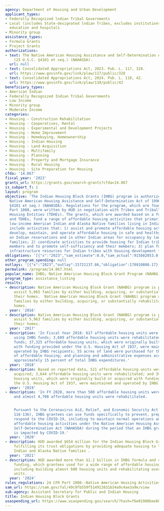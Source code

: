 ```yaml
---
agency: Department of Housing and Urban Development
applicant_types:
- Federally Recognized lndian Tribal Governments
- Local (includes State-designated lndian Tribes, excludes institutions of higher
  education and hospitals
- Minority group
assistance_types:
- Formula Grants
- Project Grants
authorizations:
- text: The Native American Housing Assistance and Self-Determination Act of 1996
    (25 U.S.C. §4101 et seq.) (NAHASDA).
  url: null
- text: Consolidated Appropriations Act, 2023. Pub. L. 117, 328.
  url: https://www.govinfo.gov/link/plaw/117/public/328
- text: Consolidated Appropriations Act, 2024. Pub. L. 118, 42.
  url: https://www.govinfo.gov/link/plaw/118/public/42
beneficiary_types:
- American Indian
- Federally Recognized Indian Tribal Governments
- Low Income
- Minority group
- Moderate Income
categories:
- Housing - Construction Rehabilitation
- Housing - Cooperatives, Rental
- Housing - Experimental and Development Projects
- Housing - Home Improvement
- Housing - Homebuying, Homeownership
- Housing - Indian Housing
- Housing - Land Acquisition
- Housing - Multifamily
- Housing - Planning
- Housing - Property and Mortgage Insurance
- Housing - Rural Housing
- Housing - Site Preparation for Housing
cfda: '14.867'
fiscal_year: '2023'
grants_url: https://grants.gov/search-grants?cfda=14.867
is_subpart_f: 1
layout: program
objective: 'The Indian Housing Block Grants (IHBG) program is authorized under the
  Native American Housing Assistance and Self-Determination Act of 1996 (25 U.S.C.
  §4101 et seq.) (NAHASDA). Regulations for the program, which are found at 24 CFR
  Part 1000, were written by HUD in negotiation with Tribes and Tribally Designated
  Housing Entities (TDHEs). The grants, which are awarded based on a formula to Tribes
  and TDHEs, fund a range of affordable housing activities that primarily benefit
  low-income American Indian and Alaska Native families living in Indian Country and
  include activities that: 1) assist and promote affordable housing activities to
  develop, maintain, and operate affordable housing in safe and healthy environments
  on Indian reservations and in other Indian areas for occupancy by low-income Indian
  families; 2) coordinate activities to provide housing for Indian tribes and their
  members and to promote self-sufficiency and their members; 3) plan for and integrate
  infrastructure resources for Indian tribes with housing development for Indian tribes.'
obligations: '[{"x":"2023","sam_estimate":0.0,"sam_actual":915882053.0,"usa_spending_actual":935786616.06},{"x":"2024","sam_estimate":0.0,"sam_actual":1257621361.0,"usa_spending_actual":1256382595.77},{"x":"2025","sam_estimate":0.0,"sam_actual":970000000.0,"usa_spending_actual":0.0}]'
other_program_spending: null
outlays: '[{"x":"2023","outlay":15721137.86,"obligation":170910880.17},{"x":"2024","outlay":1291708.02,"obligation":151689481.83},{"x":"2025","outlay":0.0,"obligation":0.0}]'
permalink: /program/14.867.html
popular_name: IHBG; Native American Housing Block Grant Program (NAHBG)
program_type: assistance_listing
results:
- description: Native American Housing Block Grant (NAHBG) program is projected to
    assist 5,065 families by either building, acquiring, or substantially rehabilitating
    their homes.  Native American Housing Block Grant (NAHBG) program assisted 5,963
    families by either building, acquiring, or substantially rehabilitating their
    homes.
  year: '2016'
- description: Native American Housing Block Grant (NAHBG) program is projected to
    assist 5,963 families by either building, acquiring, or substantially rehabilitating
    their homes.
  year: '2017'
- description: 'In Fiscal Year 2018: 617 affordable housing units were built or acquired
    using IHBG funds; 3,689 affordable housing units were rehabilitated with IHBG
    funds; 37,325 affordable housing units, which were originally built or acquired
    with funding provided under the U.S. Housing Act of 1937, were maintained and
    operated by IHBG recipients; 55 acres of land were purchased for the development
    of affordable housing; and planning and administrative expenses accounted for
    approximately 15 percent of total IHBG expenditures.'
  year: '2018'
- description: Based on reported data, 521 affordable housing units were build or
    acquired; 3,644 affordable housing units were rehabilitated; and 39,545 affordable
    housing units, which were originally build or acquired with funding provided under
    the U.S. Housing Act of 1937, were maintained and operated by IHBG recipients.
  year: '2019'
- description: 'In FY 2020, more than 500 affordable housing units were built or acquired
    and almost 4,700 affordable housing units were rehabilitated.


    Pursuant to the Coronavirus Aid, Relief, and Economic Security Act (Public Law
    116-136), IHBG grantees can use funds specifically to prevent, prepare for, and
    respond to the COVID-19, including to maintain normal operations and to fund eligible
    affordable housing activities under the Native American Housing Assistance and
    Self-Determination Act (NAHASDA) during the period that an IHBG grantee’s program
    is impacted by COVID-19.'
  year: '2020'
- description: HUD awarded $654 million for the Indian Housing Block Grant program;
    fulfilling its trust obligations by providing adequate housing to low-income American
    Indian and Alaska Native families .
  year: '2021'
- description: HUD awarded more than $1.2 billion in IHBG formula and competitive
    funding, which grantees used for a wide range of affordable housing activities
    including building almost 600 housing units and rehabilitating over 4,000 housing
    units.
  year: '2024'
rules_regulations: 24 CFR Part 1000--Native American Housing Activities
sam_url: https://sam.gov/fal/49c9fb559f514913831b34a9c4ae3a9e/view
sub-agency: Assistant Secretary for Public and Indian Housing
title: Indian Housing Block Grants
usaspending_url: https://www.usaspending.gov/search/?hash=f6e01988bee88f75fdc5ff800a4c517a
---
```

